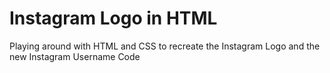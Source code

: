 # Instagram Logo in HTML  
Playing around with HTML and CSS to recreate the Instagram Logo and the new Instagram Username Code
